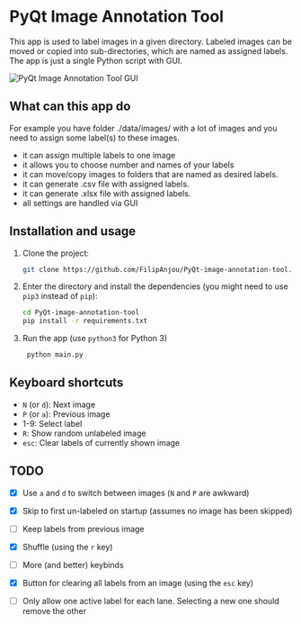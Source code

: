 # PyQt Image Annotation Tool

This app is used to label images in a given directory.
Labeled images can be moved or copied into sub-directories, which are named as assigned labels.
The app is just a single Python script with GUI.

![PyQt Image Annotation Tool GUI](https://i.stack.imgur.com/iihhf.png)

## What can this app do
For example you have folder ./data/images/ with a lot of images and you need to assign some
label(s) to these images.

- it can assign multiple labels to one image
- it allows you to choose number and names of your labels
- it can move/copy images to folders that are named as desired labels.
- it can generate .csv file with assigned labels.
- it can generate .xlsx file with assigned labels.
- all settings are handled via GUI

## Installation and usage

1. Clone the project:
    ```bash
    git clone https://github.com/FilipAnjou/PyQt-image-annotation-tool.git
    ```

2. Enter the directory and install the dependencies (you might need to use `pip3` instead of `pip`):
    ```bash
    cd PyQt-image-annotation-tool
    pip install -r requirements.txt
    ```
3. Run the app (use `python3` for Python 3)
   ```bash
    python main.py
    ```

## Keyboard shortcuts

- `N` (or `d`): Next image
- `P` (or `a`): Previous image
- 1-9: Select label
- `R`: Show random unlabeled image
- `esc`: Clear labels of currently shown image

## TODO

- [x] Use `a` and `d` to switch between images (`N` and `P` are awkward)
- [x] Skip to first un-labeled on startup (assumes no image has been skipped)
- [ ] Keep labels from previous image 
- [x] Shuffle (using the `r` key)
- [ ] More (and better) keybinds
- [x] Button for clearing all labels from an image (using the `esc` key)
- [ ] Only allow one active label for each lane. Selecting a new one should remove the other


